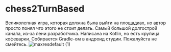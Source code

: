 # chess2TurnBased
Великолепная игра, которая должна была выйти на площадках, но автор просто понял что этого не стоит делать.
Самый большой долгострой канала, из-за лени разработчика.
Написана на Kotlin, но есть крупица кофеварки.
Собирается Gradle-ом в андроид студии.
Пожалуйста не смейтесь.
![maxresdefault (1)](https://user-images.githubusercontent.com/124933877/218314927-80a6ac2f-71a7-454a-ad25-4ad6a92b9315.jpg)
